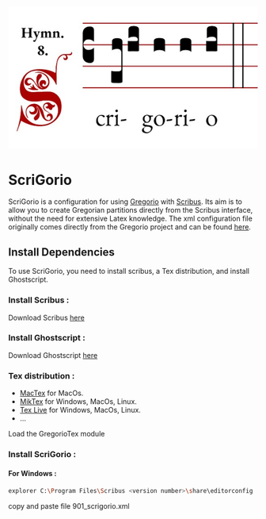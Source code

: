 # <p align="center">![image](https://github.com/Eclouf/ScriGorio/blob/1456c19bdc842db2afd18a436fd1cbad3e6ebcb9/exemple.jpg)</p>

# ScriGorio

ScriGorio is a configuration for using [Gregorio](https://github.com/gregorio-project/gregorio) with [Scribus](https://github.com/scribusproject/scribus). Its aim is to allow you to create Gregorian partitions directly from the Scribus interface, without the need for extensive Latex knowledge. The xml configuration file originally comes directly from the Gregorio project and can be found [here](https://github.com/gregorio-project/gregorio/blob/ec7c886cb424f89c64983831fcd80cf187f5b306/contrib/900_gregorio.xml).


##  Install Dependencies  
To use ScriGorio, you need to install scribus, a Tex distribution, and install Ghostscript.

### Install Scribus :

Download Scribus [here](https://www.scribus.net/downloads/)

### Install Ghostscript :

Download Ghostscript [here](https://www.ghostscript.com/releases/gsdnld.html)

### Tex distribution :
 
- [MacTex](http://www.tug.org/mactex/) for MacOs.
- [MikTex](https://miktex.org/) for Windows, MacOs, Linux.
- [Tex Live](https://tug.org/texlive/) for Windows, MacOs, Linux.
- ...

Load the GregorioTex module

### Install ScriGorio : 
#### For Windows : 

```bash
explorer C:\Program Files\Scribus <version number>\share\editorconfig
```
copy and paste file 901_scrigorio.xml
